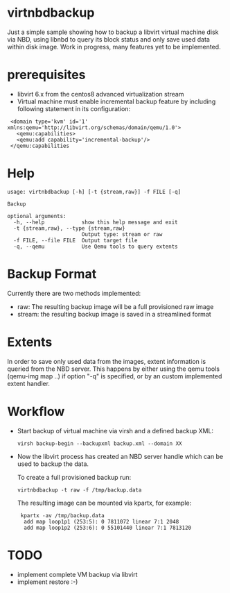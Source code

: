 # virtnbdbackup

Just a simple sample showing how to backup a libvirt virtual machine disk
via NBD, using libnbd to query its block status and only save used data within
disk image. Work in progress, many features yet to be implemented.

# prerequisites

* libvirt 6.x from the centos8 advanced virtualization stream
* Virtual machine must enable incremental backup feature by
  including following statement in its configuration:
 
 ```
  <domain type='kvm' id='1' xmlns:qemu='http://libvirt.org/schemas/domain/qemu/1.0'>
    <qemu:capabilities>
    <qemu:add capability='incremental-backup'/>
  </qemu:capabilities
 ```
 
# Help
```
usage: virtnbdbackup [-h] [-t {stream,raw}] -f FILE [-q]

Backup

optional arguments:
  -h, --help            show this help message and exit
  -t {stream,raw}, --type {stream,raw}
                        Output type: stream or raw
  -f FILE, --file FILE  Output target file
  -q, --qemu            Use Qemu tools to query extents
```

# Backup Format

Currently there are two methods implemented:

 * raw: The resulting backup image will be a full provisioned raw image
 * stream: the resulting backup image is saved in a streamlined format
 
# Extents

In order to save only used data from the images, extent information is queried
from the NBD server. This happens by either using the qemu tools (qemu-img map
..) if option "-q" is specified, or by an custom implemented extent handler.

 
# Workflow

* Start backup of virtual machine via virsh and a defined
  backup XML:
  
  ```
  virsh backup-begin --backupxml backup.xml --domain XX
  ```

* Now the libvirt process has created an NBD server handle
  which can be used to backup the data.
  
  To create a full provisioned backup run:
  
  ```
  virtnbdbackup -t raw -f /tmp/backup.data
  ```
  
  The resulting image can be mounted via kpartx, for example:
  
  ```
   kpartx -av /tmp/backup.data
    add map loop1p1 (253:5): 0 7811072 linear 7:1 2048
    add map loop1p2 (253:6): 0 55101440 linear 7:1 7813120
  ```
  
# TODO

 * implement complete VM backup via libvirt
 * implement restore :-)
